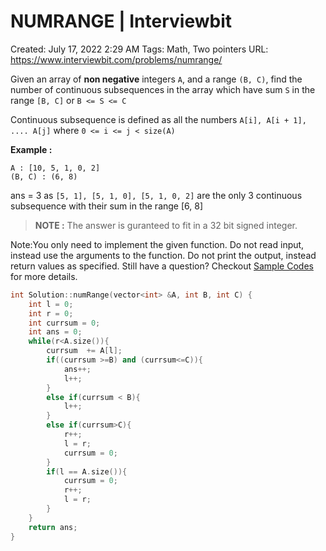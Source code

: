 # NUMRANGE | Interviewbit

Created: July 17, 2022 2:29 AM
Tags: Math, Two pointers
URL: https://www.interviewbit.com/problems/numrange/

Given an array of **non negative** integers `A`, and a range `(B, C)`, 
 find the number of continuous subsequences in the array which have sum `S` in the range `[B, C]` or `B <= S <= C`

Continuous subsequence is defined as all the numbers `A[i], A[i + 1], .... A[j]`
 where `0 <= i <= j < size(A)`

**Example :**

```
A : [10, 5, 1, 0, 2]
(B, C) : (6, 8)

```

ans = 3 
 as `[5, 1], [5, 1, 0], [5, 1, 0, 2]` are the only 3 continuous subsequence with their sum in the range [6, 8]

> 
> 
> 
> **NOTE :** The answer is guranteed to fit in a 32 bit signed integer.
> 

Note:You only need to implement the given function. Do not read input, instead use the arguments to the function. Do not print the output, instead return values as specified. Still have a question? Checkout [Sample Codes](https://www.interviewbit.com/pages/sample_codes/) for more details.

```cpp
int Solution::numRange(vector<int> &A, int B, int C) {
    int l = 0;
    int r = 0;
    int currsum = 0;
    int ans = 0;
    while(r<A.size()){
        currsum  += A[l];
        if((currsum >=B) and (currsum<=C)){
            ans++;
            l++;
        }
        else if(currsum < B){
            l++;
        }
        else if(currsum>C){
            r++;
            l = r;
            currsum = 0;      
        } 
        if(l == A.size()){
            currsum = 0;
            r++;
            l = r;
        }       
    }
    return ans;
}
```